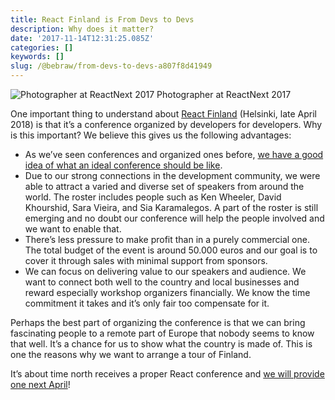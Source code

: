 ```yaml
---
title: React Finland is From Devs to Devs
description: Why does it matter?
date: '2017-11-14T12:31:25.085Z'
categories: []
keywords: []
slug: /@bebraw/from-devs-to-devs-a807f8d41949
---
```


![Photographer at ReactNext 2017](img/1__1jtCSqZW2LKZzDgj8UxY2g.jpeg)
Photographer at ReactNext 2017

One important thing to understand about [React Finland](https://react-finland.fi/) (Helsinki, late April 2018) is that it’s a conference organized by developers for developers. Why is this important? We believe this gives us the following advantages:

*   As we’ve seen conferences and organized ones before, [we have a good idea of what an ideal conference should be like](https://medium.com/react-finland/conference-dos-and-donts-56973b82229a).
*   Due to our strong connections in the development community, we were able to attract a varied and diverse set of speakers from around the world. The roster includes people such as Ken Wheeler, David Khourshid, Sara Vieira, and Sia Karamalegos. A part of the roster is still emerging and no doubt our conference will help the people involved and we want to enable that.
*   There’s less pressure to make profit than in a purely commercial one. The total budget of the event is around 50.000 euros and our goal is to cover it through sales with minimal support from sponsors.
*   We can focus on delivering value to our speakers and audience. We want to connect both well to the country and local businesses and reward especially workshop organizers financially. We know the time commitment it takes and it’s only fair too compensate for it.

Perhaps the best part of organizing the conference is that we can bring fascinating people to a remote part of Europe that nobody seems to know that well. It’s a chance for us to show what the country is made of. This is one the reasons why we want to arrange a tour of Finland.

It’s about time north receives a proper React conference and [we will provide one next April](https://react-finland.fi/)!